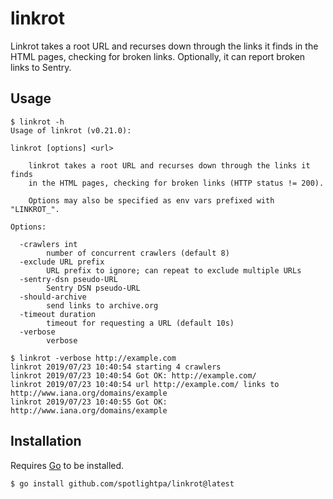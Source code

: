 linkrot
=========

Linkrot takes a root URL and recurses down through the links it finds in the
HTML pages, checking for broken links. Optionally, it can report broken links 
to Sentry.

Usage
-----

```
$ linkrot -h
Usage of linkrot (v0.21.0):

linkrot [options] <url>

    linkrot takes a root URL and recurses down through the links it finds
    in the HTML pages, checking for broken links (HTTP status != 200).

    Options may also be specified as env vars prefixed with "LINKROT_".

Options:

  -crawlers int
        number of concurrent crawlers (default 8)
  -exclude URL prefix
        URL prefix to ignore; can repeat to exclude multiple URLs
  -sentry-dsn pseudo-URL
        Sentry DSN pseudo-URL
  -should-archive
        send links to archive.org
  -timeout duration
        timeout for requesting a URL (default 10s)
  -verbose
        verbose

$ linkrot -verbose http://example.com
linkrot 2019/07/23 10:40:54 starting 4 crawlers
linkrot 2019/07/23 10:40:54 Got OK: http://example.com/
linkrot 2019/07/23 10:40:54 url http://example.com/ links to http://www.iana.org/domains/example
linkrot 2019/07/23 10:40:55 Got OK: http://www.iana.org/domains/example
```

Installation
------------

Requires [Go](https://golang.org/) to be installed.

```
$ go install github.com/spotlightpa/linkrot@latest
```
